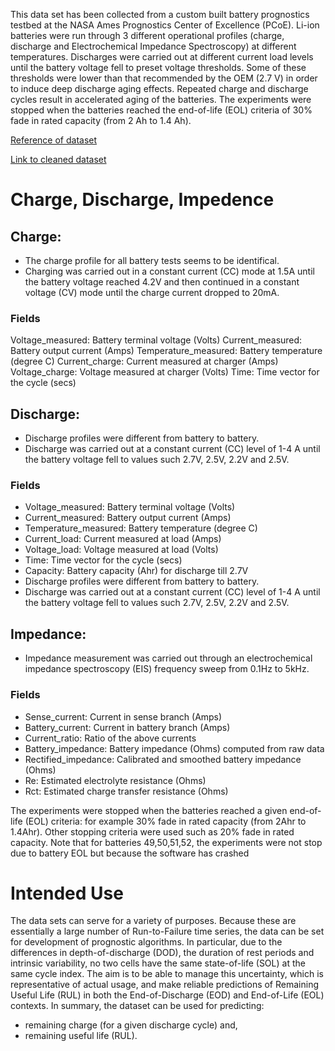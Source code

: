 This data set has been collected from a custom built battery prognostics testbed at the NASA Ames Prognostics Center of Excellence (PCoE). 
Li-ion batteries were run through 3 different operational profiles (charge, discharge and Electrochemical Impedance Spectroscopy) at different temperatures. Discharges were carried out at different current load levels until the battery voltage fell to preset voltage thresholds. 
Some of these thresholds were lower than that recommended by the OEM (2.7 V) in order to induce deep discharge aging effects. 
Repeated charge and discharge cycles result in accelerated aging of the batteries. The experiments were stopped when the batteries reached the end-of-life (EOL) criteria of 30% fade in rated capacity (from 2 Ah to 1.4 Ah).

[Reference of dataset](https://data.nasa.gov/dataset/Li-ion-Battery-Aging-Datasets/uj5r-zjdb)

[Link to cleaned dataset](https://www.kaggle.com/datasets/patrickfleith/nasa-battery-dataset)

# Charge, Discharge, Impedence
## Charge:

- The charge profile for all battery tests seems to be identifical.
- Charging was carried out in a constant current (CC) mode at 1.5A until the battery voltage reached 4.2V and then continued in a constant voltage (CV) mode until the charge current dropped to 20mA.

### Fields

Voltage_measured: Battery terminal voltage (Volts)
Current_measured: Battery output current (Amps)
Temperature_measured: Battery temperature (degree C)
Current_charge: Current measured at charger (Amps)
Voltage_charge: Voltage measured at charger (Volts)
Time: Time vector for the cycle (secs)


## Discharge:

- Discharge profiles were different from battery to battery.
- Discharge was carried out at a constant current (CC) level of 1-4 A until the battery voltage fell to values such 2.7V, 2.5V, 2.2V and 2.5V.

### Fields

- Voltage_measured: Battery terminal voltage (Volts)
- Current_measured: Battery output current (Amps)
- Temperature_measured: Battery temperature (degree C)
- Current_load: Current measured at load (Amps)
- Voltage_load: Voltage measured at load (Volts)
- Time: Time vector for the cycle (secs)
- Capacity: Battery capacity (Ahr) for discharge till 2.7V
- Discharge profiles were different from battery to battery.
- Discharge was carried out at a constant current (CC) level of 1-4 A until the battery voltage fell to values such 2.7V, 2.5V, 2.2V and 2.5V.

## Impedance:

- Impedance measurement was carried out through an electrochemical impedance spectroscopy (EIS) frequency sweep from 0.1Hz to 5kHz.

### Fields

- Sense_current: Current in sense branch (Amps)
- Battery_current: Current in battery branch (Amps)
- Current_ratio: Ratio of the above currents
- Battery_impedance: Battery impedance (Ohms) computed from raw data
- Rectified_impedance: Calibrated and smoothed battery impedance (Ohms)
- Re: Estimated electrolyte resistance (Ohms)
- Rct: Estimated charge transfer resistance (Ohms)


The experiments were stopped when the batteries reached a given end-of-life (EOL) criteria: for example 30% fade in rated capacity (from 2Ahr to 1.4Ahr). Other stopping criteria were used such as 20% fade in rated capacity. Note that for batteries 49,50,51,52, the experiments were not stop due to battery EOL but because the software has crashed

# Intended Use

The data sets can serve for a variety of purposes. Because these are essentially a large number of Run-to-Failure time series, the data can be set for development of prognostic algorithms. In particular, due to the differences in depth-of-discharge (DOD), the duration of rest periods and intrinsic variability, no two cells have the same state-of-life (SOL) at the same cycle index. The aim is to be able to manage this uncertainty, which is representative of actual usage, and make reliable predictions of Remaining Useful Life (RUL) in both the End-of-Discharge (EOD) and End-of-Life (EOL) contexts.
In summary, the dataset can be used for predicting:

- remaining charge (for a given discharge cycle) and,
- remaining useful life (RUL).



